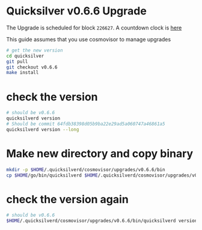 # Quicksilver v0.6.6 Upgrade

The Upgrade is scheduled for block `226627`. A countdown clock is [here](https://testnet.explorer.testnet.run/Quicksilver/gov/6)

This guide assumes that you use cosmovisor to manage upgrades

```bash
# get the new version
cd quicksilver
git pull
git checkout v0.6.6
make install
```

# check the version

```bash
# should be v0.6.6
quicksilverd version
# Should be commit 64fdb38398d05b9ba22e29ad5a060747a46861a5
quicksilverd version --long
```

# Make new directory and copy binary

```bash
mkdir -p $HOME/.quicksilverd/cosmovisor/upgrades/v0.6.6/bin
cp $HOME/go/bin/quicksilverd $HOME/.quicksilverd/cosmovisor/upgrades/v0.6.6/bin
```

# check the version again

```bash
# should be v0.6.6
$HOME/.quicksilverd/cosmovisor/upgrades/v0.6.6/bin/quicksilverd version
```
